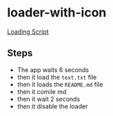 # loader-with-icon
[Loading Script](https://freesoftwaredevlopment.github.io/loader-with-icon/load.js)
## Steps
- The app waits 6 seconds
- then it load the `text.txt` file
- then it loads the `README.md` file
- then it comile md
- then it wait 2 seconds
- then it disable the loader
